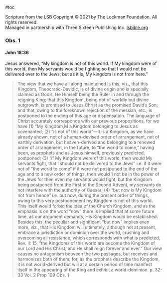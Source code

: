 #toc

Scripture from the LSB
Copyright © 2021 by The Lockman Foundation. All rights reserved.  
Managed in partnership with Three Sixteen Publishing Inc. [lsbible.org](https://www.lsbible.org/)
### Obs. 1

#### John 18:36
Jesus answered, “My kingdom is not of this world. If My kingdom were of this world, then My servants would be fighting so that I would not be delivered over to the Jews; but as it is, My kingdom is not from here.”

>The view that we have all along maintained is this, viz., that this Kingdom, Theocratic-Davidic, is of divine origin and is specially claimed as God’s, He Himself being the Ruler in and through the reigning King; that this Kingdom, being not of worldly but divine outgrowth, is promised to Jesus Christ as the promised David’s Son; and that, owing to the foreknown rejection of the messiah, etc., is postponed to the ending of this age or dispensation. The language of Christ accurately corresponds with our previous propositions, for we have (1) “My Kingdom,M a Kingdom belonging to Jesus as covenanted; (2) “is not of this world”—it is a Kingdom, as we have already shown, not of a human-devised order of arrangement, not of earthly derivation, but heaven-derived and belonging to a renewed order of arrangement, in the future, to “the world to come,” having been, as prophets and as Jesus himself, previously predicted, postponed; (3) “if My Kingdom were of this world, then would My servants fight, that I should not be delivered to the Jews” i.e. if it were not of “the world to come” if it were not postponed to the end of the age and to a new order of things, then would 1 not be in the power of the Jews for then even my servants would fight, but the Kingdom being postponed from the First to the Second Advent, my servants do not interfere with the authority of Caesar; (4) “but now is My Kingdom not from hence” i.e. but now, during the present order of things, owing to this very postponement my Kingdom is not of this world. This itself would forbid the idea of the Church Kingdom, and as the emphasis is on the word “now” there is implied that at some future time, as our argument demands, His Kingdom would be established. Besides this, the peculiar and significant “but now” implies even more, viz., that His Kingdom will ultimately, although not at present, embrace a jurisdiction or dominion over the world, crushing and overcoming all resistance, which corresponds with what is predicted, Rev. II: 15, “the Kingdoms of this world are become the Kingdom of our Lord and His Christ, and He shall reign forever and ever.” Our view causes no antagonism between the two passages, but receives and harmonizes both of them; for, as the prophets describe the Kingdom, it is not world-derived but will at a certain period of time manifest itself in the appearing of the King and exhibit a world-dominion.
>p. 32-33 Vol. 2 Prop 109 Obs. 1




